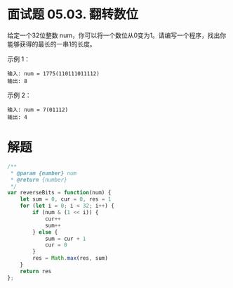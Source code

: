 # 面试题 05.03. 翻转数位
给定一个32位整数 num，你可以将一个数位从0变为1。请编写一个程序，找出你能够获得的最长的一串1的长度。

示例 1：
```
输入: num = 1775(110111011112)
输出: 8
```
示例 2：
```
输入: num = 7(01112)
输出: 4
```

# 解题
```js
/**
 * @param {number} num
 * @return {number}
 */
var reverseBits = function(num) {
    let sum = 0, cur = 0, res = 1
    for (let i = 0; i < 32; i++) {
        if (num & (1 << i)) {
            cur++
            sum++
        } else {
            sum = cur + 1
            cur = 0
        }
        res = Math.max(res, sum)
    }
    return res
};
```